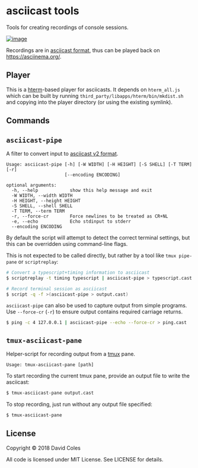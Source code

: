 # asciicast tools

Tools for creating recordings of console sessions.

[![image](https://user-images.githubusercontent.com/1007415/55848841-32fd4780-5b03-11e9-919f-b7c232f942a3.png)](https://asciinema.org/a/239501)

Recordings are in [asciicast format][asciicast-format], thus can be played
back on https://asciinema.org/.

[asciicast-format]: https://github.com/asciinema/asciinema/blob/develop/doc/asciicast-v2.md

## Player

This is a [hterm][hterm]-based player for asciicasts. It depends on
`hterm_all.js` which can be built by running
`third_party/libapps/hterm/bin/mkdist.sh` and copying into the player directory
(or using the existing symlink).

[hterm]: https://chromium.googlesource.com/apps/libapps/+/master/hterm

## Commands

## `asciicast-pipe`

A filter to convert input to [asciicast v2 format][asciicast-format].

```
Usage: asciicast-pipe [-h] [-W WIDTH] [-H HEIGHT] [-S SHELL] [-T TERM] [-r]
                      [--encoding ENCODING]

optional arguments:
  -h, --help            show this help message and exit
  -W WIDTH, --width WIDTH
  -H HEIGHT, --height HEIGHT
  -S SHELL, --shell SHELL
  -T TERM, --term TERM
  -r, --force-cr        Force newlines to be treated as CR+NL
  -e, --echo            Echo stdinput to stderr
  --encoding ENCODING
```

By default the script will attempt to detect the correct terminal settings, but
this can be overridden using command-line flags.

This is not expected to be called directly, but rather by a tool like
`tmux pipe-pane` or `scriptreplay`:

```bash
# Convert a typescript+timing information to asciicast
$ scriptreplay -t timing typescript | asciicast-pipe > typescript.cast

# Record terminal session as asciicast
$ script -q -f >(asciicast-pipe > output.cast)
```

`asciicast-pipe` can also be used to capture output from simple programs.
Use `--force-cr` (`-r`) to ensure output contains required carriage returns.

```bash
$ ping -c 4 127.0.0.1 | asciicast-pipe --echo --force-cr > ping.cast
```

## `tmux-asciicast-pane`

Helper-script for recording output from a [tmux](https://tmux.github.io) pane.

```
Usage: tmux-asciicast-pane [path]
```

To start recording the current tmux pane, provide an output file to write the
asciicast:

```bash
$ tmux-asciicast-pane output.cast
```

To stop recording, just run without any output file specified:

```bash
$ tmux-asciicast-pane
```

## License

Copyright © 2018 David Coles

All code is licensed under MIT License. See LICENSE for details.
